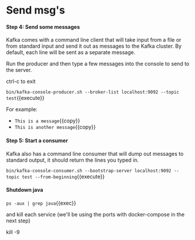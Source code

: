 # Send msg's

#### Step 4: Send some messages

Kafka comes with a command line client that will take input from a file or from standard input and send it out as messages to the Kafka cluster. By default, each line will be sent as a separate message.   

Run the producer and then type a few messages into the console to send to the server.

ctrl-c to exit   

`bin/kafka-console-producer.sh --broker-list localhost:9092 --topic test`{{execute}}   

For example:   
- `This is a message`{{copy}} 
- `This is another message`{{copy}} 


#### Step 5: Start a consumer

Kafka also has a command line consumer that will dump out messages to standard output, it should return the lines you typed in.   


`bin/kafka-console-consumer.sh --bootstrap-server localhost:9092 --topic test --from-beginning`{{execute}}

#### Shutdown java

`ps -aux | grep java`{{exec}}

and kill each service (we'll be using the ports with docker-compose in the next step)

kill -9 <pid>